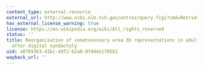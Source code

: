 ```yaml
---
content_type: external-resource
external_url: http://www.ncbi.nlm.nih.gov/entrez/query.fcgi?cmd=Retrieve&db=PubMed&dopt=Citation&list_uids=1753275
has_external_license_warning: true
license: https://en.wikipedia.org/wiki/All_rights_reserved
status: ''
title: Reorganization of somatosensory area 3b representations in adult owl monkeys
  after digital syndactyly
uid: a0769363-41bc-4df2-b2a0-8f4dde1785b1
wayback_url: ''
---
```


